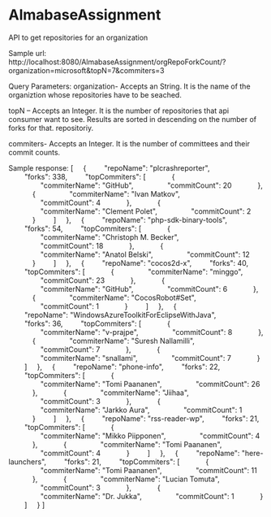 # AlmabaseAssignment
API to get repositories for an organization

Sample url:
http://localhost:8080/AlmabaseAssignment/orgRepoForkCount/?organization=microsoft&topN=7&commiters=3

Query Parameters:
organization- Accepts an String. It is the name of the organiztion whose repositories have to be seached.

topN – Accepts an Integer. It is the number of repositories that api consumer want to see. Results are sorted in descending on the number of forks for that.
 repositoriy. 

commiters- Accepts an Integer. It is the number of committees and their commit counts.

Sample response:
[
    {
        "repoName": "plcrashreporter",
        "forks": 338,
        "topCommiters": [
            {
                "commiterName": "GitHub",
                "commitCount": 20
            },
            {
                "commiterName": "Ivan Matkov",
                "commitCount": 4
            },
            {
                "commiterName": "Clement Polet",
                "commitCount": 2
            }
        ]
    },
    {
        "repoName": "php-sdk-binary-tools",
        "forks": 54,
        "topCommiters": [
            {
                "commiterName": "Christoph M. Becker",
                "commitCount": 18
            },
            {
                "commiterName": "Anatol Belski",
                "commitCount": 12
            }
        ]
    },
    {
        "repoName": "cocos2d-x",
        "forks": 40,
        "topCommiters": [
            {
                "commiterName": "minggo",
                "commitCount": 23
            },
            {
                "commiterName": "GitHub",
                "commitCount": 6
            },
            {
                "commiterName": "CocosRobot#Set",
                "commitCount": 1
            }
        ]
    },
    {
        "repoName": "WindowsAzureToolkitForEclipseWithJava",
        "forks": 36,
        "topCommiters": [
            {
                "commiterName": "v-prajpe",
                "commitCount": 8
            },
            {
                "commiterName": "Suresh Nallamilli",
                "commitCount": 7
            },
            {
                "commiterName": "snallami",
                "commitCount": 7
            }
        ]
    },
    {
        "repoName": "phone-info",
        "forks": 22,
        "topCommiters": [
            {
                "commiterName": "Tomi Paananen",
                "commitCount": 26
            },
            {
                "commiterName": "Jiihaa",
                "commitCount": 3
            },
            {
                "commiterName": "Jarkko Aura",
                "commitCount": 1
            }
        ]
    },
    {
        "repoName": "rss-reader-wp",
        "forks": 21,
        "topCommiters": [
            {
                "commiterName": "Mikko Piipponen",
                "commitCount": 4
            },
            {
                "commiterName": "Tomi Paananen",
                "commitCount": 4
            }
        ]
    },
    {
        "repoName": "here-launchers",
        "forks": 21,
        "topCommiters": [
            {
                "commiterName": "Tomi Paananen",
                "commitCount": 11
            },
            {
                "commiterName": "Lucian Tomuta",
                "commitCount": 3
            },
            {
                "commiterName": "Dr. Jukka",
                "commitCount": 1
            }
        ]
    }
]




